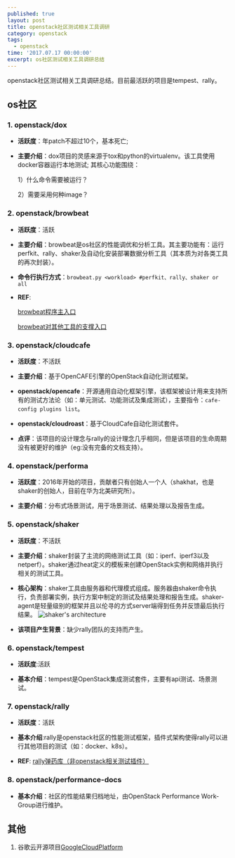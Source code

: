 ```yaml
---
published: true
layout: post
title: openstack社区测试相关工具调研
category: openstack
tags:
  - openstack
time: '2017.07.17 00:00:00'
excerpt: os社区测试相关工具调研总结
---
```

openstack社区测试相关工具调研总结。目前最活跃的项目是tempest、rally。

<!--more-->

## os社区

### 1. openstack/dox

  * **活跃度**：年patch不超过10个，基本死亡;

  * **主要介绍**：dox项目的灵感来源于tox和python的virtualenv。该工具使用docker容器运行本地测试;
其核心功能围绕：
    
    1）什么命令需要被运行？
    
    2）需要采用何种image？

### 2. openstack/browbeat

  * **活跃度**：活跃

  * **主要介绍**：browbeat是os社区的性能调优和分析工具。其主要功能有：运行perfkit、rally、shaker及自动化安装部署数据分析工具（其本质为对各类工具的再次封装）。
  
  * **命令行执行方式**：`browbeat.py <workload> #perfkit、rally、shaker or all`
  
  * **REF**:
  
    [browbeat程序主入口](https://github.com/openstack/browbeat/blob/master/browbeat.py)
    
    [browbeat对其他工具的支撑入口](https://github.com/openstack/browbeat/tree/master/lib)

### 3. openstack/cloudcafe
  
  * **活跃度**：不活跃
  
  * **主要介绍**：基于OpenCAFE引擎的OpenStack自动化测试框架。
  
  * **openstack/opencafe**：开源通用自动化框架引擎，该框架被设计用来支持所有的测试方法论（如：单元测试、功能测试及集成测试），主要指令：`cafe-config plugins list`。
  
  * **openstack/cloudroast**：基于CloudCafe自动化测试套件。
  
  * **点评**：该项目的设计理念与rally的设计理念几乎相同，但是该项目的生命周期没有被更好的维护（eg:没有完备的文档支持）。

### 4. openstack/performa

  * **活跃度**：2016年开始的项目，贡献者只有创始人一个人（shakhat，也是shaker的创始人，目前在华为北美研究所）。

  * **主要介绍**：分布式场景测试，用于场景测试、结果处理以及报告生成。

### 5. openstack/shaker
  
  * **活跃度**：不活跃
  
  * **主要介绍**：shaker封装了主流的网络测试工具（如：iperf、iperf3以及netperf）。shaker通过heat定义的模板来创建OpenStack实例和网络并执行相关的测试工具。
  
  * **核心架构**：shaker工具由服务器和代理模式组成。服务器由shaker命令执行，负责部署实例，执行方案中制定的测试及结果处理和报告生成。shaker-agent是轻量级别的框架并且以伦寻的方式server端得到任务并反馈最后执行结果。
  ![shaker's architecture]({{site.baseurl}}/img/shaker_architecture.svg)
  
  
  
  * **该项目产生背景**：缺少rally团队的支持而产生。

### 6. openstack/tempest

  * **活跃度**:活跃
  
  * **基本介绍**：tempest是OpenStack集成测试套件，主要有api测试、场景测试。
  
### 7. openstack/rally

  * **活跃度**：活跃
  
  * **基本介绍**:rally是openstack社区的性能测试框架，插件式架构使得rally可以进行其他项目的测试（如：docker、k8s）。
  
  * **REF**:
      [rally弹药库（非openstack相关测试插件）](https://github.com/xrally)

### 8. openstack/performance-docs

  * **基本介绍**：社区的性能结果归档地址，由OpenStack Performance Work-Group进行维护。
  
## 其他
1. 谷歌云开源项目[GoogleCloudPlatform](https://github.com/GoogleCloudPlatform)
